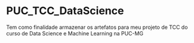 # PUC_TCC_DataScience
Tem como finalidade armazenar os artefatos para meu projeto de TCC do curso de Data Science e Machine Learning na PUC-MG
